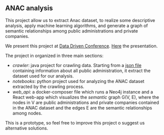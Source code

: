 
## ANAC analysis
This project allow us to extract Anac dataset, to realize some descriptive analysis, apply machine learning algorithms, and generate a graph of semantic relationships among public administrations and private companies.

We present this project at [Data Driven Conference](https://2018.datadriveninnovation.org/it/). [Here](https://www.slideshare.net/DataDrivenInnovation/machine-learning-on-public-procurement-open-data-the-anac-case-study-fabiana-lanotte) the presentation. 

The project in organized in three main sections:
- *crawler*: java project for crawling data. Starting from a [json file](https://github.com/fabiana001/anacAnalysis/blob/master/crawler/src/main/resources/response.json) containing information about all public administration, it extract the dataset used for our analysis.
- *notebooks*: python project used for analyzing the ANAC dataset extracted by the crawling process. 
- *web_api*: a docker-composer file which runs a Neo4j instance and a React web-app which visualizes the *semantic* graph G(V, E), where the nodes in V are public administrations and private companies contained in the ANAC dataset and the edges E are the semantic relationships among nodes. 

This is a prototype, so feel free to improve this project o suggest us alternative solutions.

